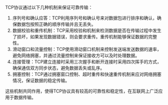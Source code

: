 TCP协议通过以下几种机制来保证可靠传输：

1. 序列号和确认应答：TCP利用序列号和确认号来对数据包进行排序和确认，确保数据包按照正确的顺序传输并且无丢失。
2. 数据校验和重传机制：TCP采用校验和机制来检测数据是否在传输过程中发生了损坏，如果发现数据错误，则会要求重传。重传机制能够保证数据的完整性。
3. 滑动窗口和流量控制：TCP使用滑动窗口机制来控制发送端发送数据的速率，避免网络拥塞，并通过流量控制来保证接收方可以及时处理数据。
4. 连接管理：TCP建立连接时采用三次握手和断开连接时采用四次挥手的方式，确保通信双方同步状态，避免数据丢失或乱序。
5. 拥塞控制：TCP通过拥塞窗口控制、超时重传和快速重传机制来应对网络拥塞情况，保证数据的稳定传输。

这些机制共同作用，使得TCP协议具有较高的可靠性和稳定性，在互联网上广泛应用于数据传输。